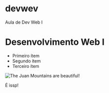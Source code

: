 # devwev
 Aula de Dev Web I
# Desenvolvimento Web I

- Primeiro ítem
- Segundo ítem
- Terceiro ítem

![The Juan Mountains are beautiful!](https://mdg.imgix.net/assets/images/san-juan-mountains.jpg?auto=format&fit=clip&q=40&w=1080)

É issp!
